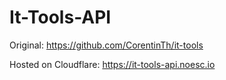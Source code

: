 # It-Tools-API

Original: https://github.com/CorentinTh/it-tools

Hosted on Cloudflare: https://it-tools-api.noesc.io
